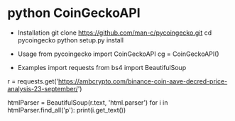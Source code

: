 # python CoinGeckoAPI


- Installation git clone https://github.com/man-c/pycoingecko.git cd pycoingecko python setup.py install

- Usage from pycoingecko import CoinGeckoAPI cg = CoinGeckoAPI()

- Examples
import requests
from bs4 import BeautifulSoup

r = requests.get('https://ambcrypto.com/binance-coin-aave-decred-price-analysis-23-september/')


htmlParser = BeautifulSoup(r.text, 'html.parser')
for i in htmlParser.find_all('p'):
    print(i.get_text())
